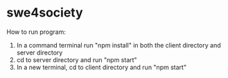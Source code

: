 # swe4society

How to run program:
1. In a command terminal run "npm install" in both the client directory and server directory
2. cd to server directory and run "npm start"
3. In a new terminal, cd to client directory and run "npm start"
